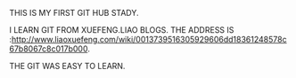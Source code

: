 THIS IS MY FIRST GIT HUB STADY.

I LEARN GIT FROM XUEFENG.LIAO BLOGS. THE ADDRESS IS :http://www.liaoxuefeng.com/wiki/0013739516305929606dd18361248578c67b8067c8c017b000.

THE GIT WAS EASY TO LEARN.